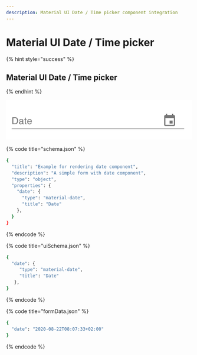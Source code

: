 ```yaml
---
description: Material UI Date / Time picker component integration
---
```


# Material UI Date / Time picker

{% hint style="success" %}
## Material UI Date / Time picker
{% endhint %}

![Material UI Date / time picker](../.gitbook/assets/image%20%282%29.png)

{% code title="schema.json" %}
```bash
{
  "title": "Example for rendering date component",
  "description": "A simple form with date component",
  "type": "object",
  "properties": {
    "date": {
      "type": "material-date",
      "title": "Date"
    },
  }
}
```
{% endcode %}

{% code title="uiSchema.json" %}
```bash
{
  "date": {
     "type": "material-date",
     "title": "Date"
   },
}
```
{% endcode %}

{% code title="formData.json" %}
```bash
{
  "date": "2020-08-22T08:07:33+02:00"
}
```
{% endcode %}

